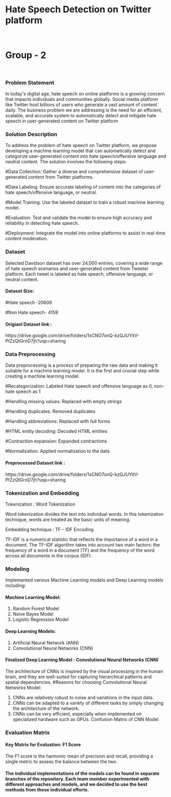 
<h1><b> Hate Speech Detection on Twitter platform</b></h1><br>
<h1>Group - 2 </h1><br>
<h3>Problem Statement</h3>
In today's digital age, hate speech on online platforms is a growing concern that impacts individuals and communities globally. Social media platform like Twitter host billions of users who generate a vast amount of content daily. The business problem we are addressing is the need for an efficient, scalable, and accurate system to automatically detect and mitigate hate speech in user-generated content on Twitter platform
<br>
<h3>Solution Description</h3> 
To address the problem of hate speech on Twitter platform, we propose developing a machine learning model that can automatically detect and categorize user-generated content into hate speech/offensive language and neutral content. The solution involves the following steps: 

#Data Collection: Gather a diverse and comprehensive dataset of user-generated content from Twitter platforms.<br>

#Data Labeling: Ensure accurate labeling of content into the categories of hate speech/offensive language, or neutral.<br>

#Model Training: Use the labeled dataset to train a robust machine learning model.<br>

#Evaluation: Test and validate the model to ensure high accuracy and reliability in detecting hate speech.

#Deployment: Integrate the model into online platforms to assist in real-time content moderation.<br>


<h3>Dataset</h3>
Selected Davidson dataset has over 24,000 entries, covering a wide range of hate speech scenarios and user-generated content from Tweeter platform. Each tweet is labeled as hate speech, offensive language, or neutral content.

<h4>Dataset Size:</h4>

  #Hate speech -20609

  #Non Hate speech- 4159
  
<h4>Origianl Dataset link : </h4>
https://drive.google.com/drive/folders/1sCNO7onQ-kzQJUYitV-PtZzQtGrnD7jh?usp=sharing<br>


<h3>Data Preprocessing</h3>

Data preprocessing is a process of preparing the raw data and making it suitable for a machine learning model. It is the first and crucial step while creating a machine learning model. 
 
  #Recategorization: Labeled Hate speech and offensive language as 0, non-hate speech as 1

  #Handling missing values: Replaced with empty strings

  #Handling duplicates: Removed duplicates
  
  #Handling abbreviations: Replaced with full forms
  
  #HTML entity decoding: Decoded HTML entities
  
  #Contraction expansion: Expanded contractions
  
  #Normalization: Applied normalization to the data

<h4>Preprocessed Dataset link : </h4>
https://drive.google.com/drive/folders/1sCNO7onQ-kzQJUYitV-PtZzQtGrnD7jh?usp=sharing<br>


<h3>Tokenization and Embedding</h3>

Tokenization : Word Tokenization

  Word tokenization divides the text into individual words. In this tokenization technique, words are treated as the basic units of meaning.
  
Embedding technique : TF – IDF Encoding 

TF-IDF is a numerical statistic that reflects the importance of a word in a document. The TF-IDF algorithm takes into account two main factors: the frequency of a word in a document (TF) and the frequency of the word across all documents in the corpus (IDF).<br>



<h3>Modeling</h3>

Implemented various Machine Learning models and Deep Learning models including:

<h4>Machine Learning Model:</h4>

1. Random Forest Model
2.  Naive Bayes Model
3.  Logistic Regression Model

<h4>Deep Learning Models:</h4>

1.   Artificial Neural Network (ANN)
2.   Convolutional Neural Networks (CNN)<br>


<h4>Finalized Deep Learning Model : Convolutional Neural Networks (CNN)</h4>

The architecture of CNNs is inspired by the visual processing in the human brain, and they are well-suited for capturing hierarchical patterns and spatial dependencies.
#Reasons for choosing Convolutional Neural Networks Model:
 
1. CNNs are relatively robust to noise and variations in the input data.
2. CNNs can be adapted to a variety of different tasks by simply changing the architecture of the network.
3. CNNs can be very efficient, especially when implemented on specialized hardware such as GPUs.	Confusion Matrix of CNN Model 




<h3>Evaluation Matrix</h3>

<h4>Key Matrix for Evaluation: F1 Score</h4>

The F1 score is the harmonic mean of precision and recall, providing a single metric to assess the balance between the two.<br>











<h4>The individual implementations of the models can be found in separate branches of the repository. Each team member experimented with different approaches and models, and we decided to use the best methods from these individual efforts.</h4>
